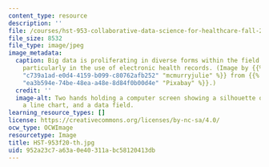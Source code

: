 ```yaml
---
content_type: resource
description: ''
file: /courses/hst-953-collaborative-data-science-for-healthcare-fall-2020/952a23c7a63a0e40311abc58120413db_HST-953f20-th.jpg
file_size: 8532
file_type: image/jpeg
image_metadata:
  caption: Big data is proliferating in diverse forms within the field of healthcare,
    particularly in the use of electronic health records. (Image by {{% resource_link
    "c739a1ad-e0d4-4159-b099-c80762afb252" "mcmurryjulie" %}} from {{% resource_link
    "ea3b594e-74be-48ea-a48e-8d84f0b00d4e" "Pixabay" %}}.)
  credit: ''
  image-alt: Two hands holding a computer screen showing a silhouette of a human body,
    a line chart, and a data field.
learning_resource_types: []
license: https://creativecommons.org/licenses/by-nc-sa/4.0/
ocw_type: OCWImage
resourcetype: Image
title: HST-953f20-th.jpg
uid: 952a23c7-a63a-0e40-311a-bc58120413db
---
```

